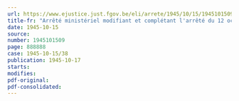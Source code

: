```yaml
---
url: https://www.ejustice.just.fgov.be/eli/arrete/1945/10/15/1945101509/justel
title-fr: "Arrêté ministériel modifiant et complétant l'arrêté du 12 octobre 1944, déterminant les prix maxima des produits, matières, denrées ou marchandises (abrogé par AM 01-07-1946, art. 16)"
date: 1945-10-15
source:
number: 1945101509
page: 888888
case: 1945-10-15/38
publication: 1945-10-17
starts:
modifies:
pdf-original:
pdf-consolidated:
---
```


